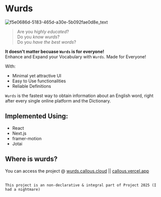 # Wurds
![f5e0686d-5183-465d-a30e-5b092fae0d8e_text](https://github.com/user-attachments/assets/d864b5cf-05a6-4c2f-9353-8a5d11225892)

> Are you _highly educated_?<br/>
> Do you _know wurds_?<br/>
> Do you _have the best words_?

**It doesn't matter becuase `Wurds` is for everyone!**<br/>
Enhance and Expand your Vocabulary with `Wurds`. Made for Everyone!

With:
- Minimal yet attractive UI
- Easy to Use functionalities
- Reliable Definitions

`Wurds` is the fastest way to obtain information about an English word, right after every single online platform and the Dictionary.

## Implemented Using:
- React
- Next.js
- framer-motion
- Jotai
  
## Where is wurds?
You can access the project @ [wurds.callous.cloud](wurds.callous.cloud) || [callous.vercel.app](callous.vercel.app)
<br/><br/>

`This project is an non-declarative & integral part of Project 2025 (I had a nightmare)`
